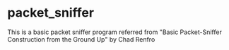 packet_sniffer
==============

This is a basic packet sniffer program referred from "Basic Packet-Sniffer Construction from the Ground Up" by Chad Renfro
